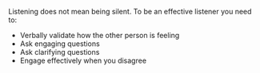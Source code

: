 Listening does not mean being silent.  To be an effective listener you need to:
- Verbally validate how the other person is feeling
- Ask engaging questions
- Ask clarifying questions
- Engage effectively when you disagree
